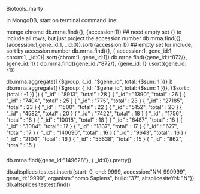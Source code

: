 Biotools_marty

in MongoDB, start on terminal command line:

mongo chrome
db.mrna.find({}, {accession:1})  ## need empty set {} to include all rows, but just project the accession number
db.mrna.find({}, {accession:1,gene_id:1, _id:0}).sort({accession:1})  ## empty set for include, sort by accession number
db.mrna.find({}, { accession:1, gene_id:1, chrom:1, _id:0}).sort({chrom:1, gene_id:1})
db.mrna.find({gene_id:/^872/}, {gene_id: 1} )
db.mrna.find({gene_id:/^872/}, {gene_id: 1} ).sort({gene_id: -1})

db.mrna.aggregate([ {$group: {_id: "$gene_id", total: {$sum: 1 }}} ])
db.mrna.aggregate([ {$group: {_id: "$gene_id", total: {$sum: 1 }}}, {$sort : {total : -1 }} ])
{ "_id" : "8913", "total" : 28 }
{ "_id" : "1390", "total" : 26 }
{ "_id" : "7404", "total" : 25 }
{ "_id" : "775", "total" : 23 }
{ "_id" : "27185", "total" : 23 }
{ "_id" : "1500", "total" : 22 }
{ "_id" : "5152", "total" : 20 }
{ "_id" : "4582", "total" : 20 }
{ "_id" : "7422", "total" : 18 }
{ "_id" : "1756", "total" : 18 }
{ "_id" : "10018", "total" : 18 }
{ "_id" : "6487", "total" : 18 }
{ "_id" : "3084", "total" : 17 }
{ "_id" : "1837", "total" : 17 }
{ "_id" : "627", "total" : 17 }
{ "_id" : "140690", "total" : 16 }
{ "_id" : "9643", "total" : 16 }
{ "_id" : "2104", "total" : 16 }
{ "_id" : "55638", "total" : 15 }
{ "_id" : "862", "total" : 15 }



###  
db.mrna.find({gene_id:"149628"}, {  _id:0}).pretty()


db.altsplicesitestest.insert({start: 0, end: 9999, accession:"NM_999999", gene_id:"9999", organism:"homo Sapiens", build:"37", altsplicesiteYN: "N"})
db.altsplicesitestest.find()
